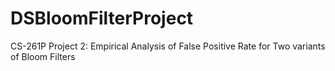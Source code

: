# DSBloomFilterProject
CS-261P Project 2: Empirical Analysis of False Positive Rate for Two variants of Bloom Filters
